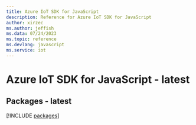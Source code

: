 ```yaml
---
title: Azure IoT SDK for JavaScript
description: Reference for Azure IoT SDK for JavaScript
author: xirzec
ms.author: jeffish
ms.data: 07/24/2023
ms.topic: reference
ms.devlang: javascript
ms.service: iot
---
```

# Azure IoT SDK for JavaScript - latest
## Packages - latest
[!INCLUDE [packages](iot-index.md)]